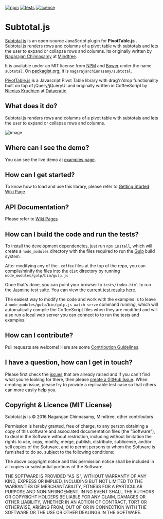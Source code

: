 [![npm](http://nagarajanchinnasamy.com/subtotal/images/subtotal_npm.svg)](https://www.npmjs.com/package/subtotal) [![tests](http://nagarajanchinnasamy.com/subtotal/images/subtotal_tests.svg)](http://nagarajanchinnasamy.com/subtotal/tests/) [![license](http://nagarajanchinnasamy.com/subtotal/images/subtotal_license.svg)](https://github.com/nagarajanchinnasamy/pivottable-subtotal-renderer/blob/master/LICENSE)


# Subtotal.js

[Subtotal.js](http://nagarajanchinnasamy.com/subtotal) is an open-source JavaScript plugin for **PivotTable.js** . Subtotal.js renders rows and columns of a pivot table with subtotals and lets the user to expand or collapse rows and columns. Its originally written by [Nagarajan Chinnasamy](https://github.com/nagarajanchinnasamy/) at [Mindtree](http://mindtree.com/).


It is available under an MIT license from [NPM](https://www.npmjs.com/package/subtotal) and [Bower](http://bower.io/) under the name `subtotal`. On [packagist.org](https://packagist.org/packages/nagarajanchinnasamy/subtotal), it is `nagarajanchinnasamy/subtotal`.


[PivotTable.js](http://nicolas.kruchten.com/pivottable) is a Javascript Pivot Table library with drag'n'drop functionality built on top of jQuery/jQueryUI and originally written in CoffeeScript by [Nicolas Kruchten](http://nicolas.kruchten.com) at [Datacratic](http://datacratic.com). 


## What does it do?

Subtotal.js renders rows and columns of a pivot table with subtotals and lets the user to expand or collapse rows and columns.

![image](http://nagarajanchinnasamy.com/subtotal/images/subtotal-renderer-pivotui.png)

## Where can I see the demo?

You can see the live demo at [examples page](http://nagarajanchinnasamy.com/subtotal/examples/index.html).

## How can I get started?

To know how to load and use this library, please refer to [Getting Started Wiki Page](https://github.com/nagarajanchinnasamy/pivottable-subtotal-renderer/wiki/Getting-Started)

## API Documentation?

Please refer to [Wiki Pages](https://github.com/nagarajanchinnasamy/pivottable-subtotal-renderer/wiki)

## How can I build the code and run the tests?

To install the development dependencies, just run `npm install`, which will create a `node_modules` directory with the files required to run the [Gulp](http://gulpjs.com/) build system.

After modifying any of the `.coffee` files at the top of the repo, you can compile/minify the files into the `dist` directory by running `node_modules/gulp/bin/gulp.js`

Once that's done, you can point your browser to `tests/index.html` to run the [Jasmine](http://jasmine.github.io/) test suite. You can view the [current test results here](http://nagarajanchinnasamy.com/subtotal/tests).

The easiest way to modify the code and work with the examples is to leave a `node_modules/gulp/bin/gulp.js watch serve` command running, which will automatically compile the CoffeeScript files when they are modified and will also run a local web server you can connect to to run the tests and examples.

## How can I contribute?

Pull requests are welcome! Here are some [Contribution Guidelines](https://github.com/nagarajanchinnasamy/pivottable-subtotal-renderer/blob/master/CONTRIBUTING.md).

## I have a question, how can I get in touch?

Please first check the [issues](https://github.com/nagarajanchinnasamy/pivottable-subtotal-renderer/issues) that are already raised and if you can't find what you're looking for there, then please [create a GitHub Issue](https://github.com/nagarajanchinnasamy/pivottable-subtotal-renderer/issues/new). When creating an issue, please try to provide a replicable test case so that others can more easily help you.

## Copyright & Licence (MIT License)

Subtotal.js is © 2016 Nagarajan Chinnasamy, Mindtree, other contributors

Permission is hereby granted, free of charge, to any person obtaining a copy of this software and associated documentation files (the "Software"), to deal in the Software without restriction, including without limitation the rights to use, copy, modify, merge, publish, distribute, sublicense, and/or sell copies of the Software, and to permit persons to whom the Software is furnished to do so, subject to the following conditions:

The above copyright notice and this permission notice shall be included in all copies or substantial portions of the Software.

THE SOFTWARE IS PROVIDED "AS IS", WITHOUT WARRANTY OF ANY KIND, EXPRESS OR IMPLIED, INCLUDING BUT NOT LIMITED TO THE WARRANTIES OF MERCHANTABILITY, FITNESS FOR A PARTICULAR PURPOSE AND NONINFRINGEMENT. IN NO EVENT SHALL THE AUTHORS OR COPYRIGHT HOLDERS BE LIABLE FOR ANY CLAIM, DAMAGES OR OTHER LIABILITY, WHETHER IN AN ACTION OF CONTRACT, TORT OR OTHERWISE, ARISING FROM, OUT OF OR IN CONNECTION WITH THE SOFTWARE OR THE USE OR OTHER DEALINGS IN THE SOFTWARE.
